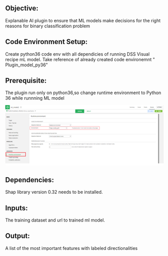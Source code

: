 ## Objective: 
Explanable AI plugin to ensure that ML models make decisions for the right reasons for binary classification problem

##  Code Environment Setup: 
Create python36 code env with all dependicies of running DSS Visual recipe mL model. Take reference of already created code environemnt " Plugin_model_py36"

## Prerequisite:
The plugin run only on python36,so change runtime environment to Python 36 while runnning ML model  

![Changing runtime Environment](https://github.com/vikrampz/Explianable-AI-plugin/blob/master/pictures/CodeEnv.png)

## Dependencies: 
Shap library version 0.32 needs to be installed.


## Inputs: 
The training dataset and url to trained ml model.

## Output: 
A list of the most important features with labeled directionalities




